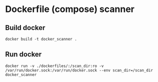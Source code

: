 # Dockerfile (compose) scanner

## Build docker

```shell
docker build -t docker_scanner .
```

## Run docker

```shell
docker run -v ./dockerfiles/:/scan_dir:ro -v /var/run/docker.sock:/var/run/docker.sock --env scan_dir=/scan_dir docker_scanner
```
